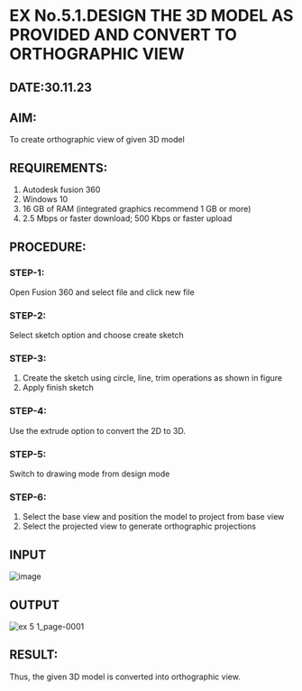 # EX No.5.1.DESIGN THE 3D MODEL AS PROVIDED AND CONVERT TO ORTHOGRAPHIC VIEW

## DATE:30.11.23

## AIM: 
To create orthographic view of given 3D model

## REQUIREMENTS: 
1. Autodesk fusion 360
2. Windows 10
3. 16 GB of RAM (integrated graphics recommend 1 GB or more)
4. 2.5 Mbps or faster download; 500 Kbps or faster upload 

## PROCEDURE:

### STEP-1:
Open Fusion 360 and select file and click new file

### STEP-2:
Select sketch option and choose create sketch

### STEP-3: 
1. Create the sketch using circle, line, trim operations as shown in figure
2. Apply finish sketch 

### STEP-4:
 Use the extrude option to convert the 2D to 3D.

### STEP-5:
Switch to drawing mode from design mode 
          
### STEP-6:
1. Select the base view and position the model to project from base view 
2. Select the projected view to generate orthographic projections

## INPUT
![image](https://user-images.githubusercontent.com/113594316/199408705-ed302b2a-90c3-41c0-9cc4-791a93366e2a.png)

## OUTPUT
![ex 5 1_page-0001](https://github.com/jishnusankaran/EX-No.5.1.-DESIGN-THE-3D-MODEL-AS-PROVIDED-AND-CONVERT-TO-ORTHOGRAPHIC-VIEW/assets/144979369/64b3a537-2d9d-4d8f-a507-30a83bcd8075)

## RESULT:
Thus, the given 3D model is converted into orthographic view.


